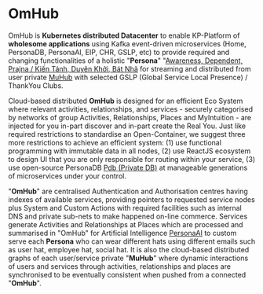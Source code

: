 # OmHub

OmHub is <b>Kubernetes distributed Datacenter</b> to enable KP-Platform of <b>wholesome applications</b> using Kafka event-driven microservices (Home, PersonaDB, PersonaAI, EIP, CHR, GSLP, etc) to provide required and changing functionalities of a holistic "<b>Persona</b>" "<a href="https://blog.khaiphong.io/2021/09/awareness.html#Section_1" target="_blank">Awareness, Dependent, Prajna / Kiến Tánh, Duyên Khởi, Bát Nhã</a> for streaming and distributed from user private <a href="https://github.com/khaiphong/muhub/" trget="_blank">MuHub</a> with selected GSLP (Global Service Local Presence) / ThankYou Clubs.

Cloud-based distributed <b>OmHub</b> is designed for an efficient Eco System where relevant activities, relationships, and services - securely categorised by networks of group Activities, Relationships, Places and MyIntuition - are injected for you in-part discover and in-part create the Real You. Just like required restrictions to standardise an Open-Container, we suggest three more restrictions to achieve an efficient system: (1) use functional programming with immutable data in all nodes, (2) use ReactJS ecosystem to design UI that you are only responsible for routing within your service, (3) use open-source PersonaDB <a href="https://github.com/khaiphong/personadb/tree/master/go/pdb/" trget="_blank">Pdb (Private DB)</a> at manageable generations of microservices under your control.

"<b>OmHub</b>" are centralised Authentication and Authorisation centres having indexes of available services, providing pointers to requested service nodes plus System and Custom Actions with required facilities such as internal DNS and private sub-nets to make happened on-line commerce. Services generate Activities and Relationships at Places which are processed and summarised in "OmHub" for Artificial Intelligence <a href="https://github.com/khaiphong/personaai/" trget="_blank">PersonaAI</a> to custom serve each <b>Persona</b> who can wear different hats using different emails such as user hat, employee hat, social hat. It is also the cloud-based distributed graphs of each user/service private "<b>MuHub</b>" where dynamic interactions of users and services through activities, relationships and places are synchronised to be eventually consistent when pushed from a connected "<b>OmHub</b>".

